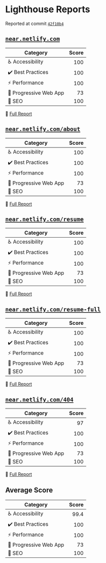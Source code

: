 # Lighthouse Reports

Reported at commit [`42f10b4`](https://github.com/NearHuscarl/portfolio/commit/42f10b4d9f489b7bf9c76e307798f3bcecc24ced)

## [`near.netlify.com`](https://near.netlify.com)

| Category | Score |
|----------|------:|
| :wheelchair: Accessibility | 100 |
| :heavy_check_mark: Best Practices | 100 |
| :zap: Performance | 100 |
| :iphone: Progressive Web App | 73 |
| :loudspeaker: SEO | 100 |

:page_with_curl: [Full Report](https://near.netlify.com/audits/report.html)

## [`near.netlify.com/about`](https://near.netlify.com/about)

| Category | Score |
|----------|------:|
| :wheelchair: Accessibility | 100 |
| :heavy_check_mark: Best Practices | 100 |
| :zap: Performance | 100 |
| :iphone: Progressive Web App | 73 |
| :loudspeaker: SEO | 100 |

:page_with_curl: [Full Report](https://near.netlify.com/audits/report-about.html)

## [`near.netlify.com/resume`](https://near.netlify.com/resume)

| Category | Score |
|----------|------:|
| :wheelchair: Accessibility | 100 |
| :heavy_check_mark: Best Practices | 100 |
| :zap: Performance | 100 |
| :iphone: Progressive Web App | 73 |
| :loudspeaker: SEO | 100 |

:page_with_curl: [Full Report](https://near.netlify.com/audits/report-resume.html)

## [`near.netlify.com/resume-full`](https://near.netlify.com/resume-full)

| Category | Score |
|----------|------:|
| :wheelchair: Accessibility | 100 |
| :heavy_check_mark: Best Practices | 100 |
| :zap: Performance | 100 |
| :iphone: Progressive Web App | 73 |
| :loudspeaker: SEO | 100 |

:page_with_curl: [Full Report](https://near.netlify.com/audits/report-resume-full.html)

## [`near.netlify.com/404`](https://near.netlify.com/404)

| Category | Score |
|----------|------:|
| :wheelchair: Accessibility | 97 |
| :heavy_check_mark: Best Practices | 100 |
| :zap: Performance | 100 |
| :iphone: Progressive Web App | 73 |
| :loudspeaker: SEO | 100 |

:page_with_curl: [Full Report](https://near.netlify.com/audits/report-404.html)

## Average Score

| Category | Score |
|----------|------:|
| :wheelchair: Accessibility | 99.4 |
| :heavy_check_mark: Best Practices | 100 |
| :zap: Performance | 100 |
| :iphone: Progressive Web App | 73 |
| :loudspeaker: SEO | 100 |

